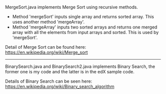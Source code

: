 MergeSort.java implements Merge Sort using recursive methods.

- Method 'mergeSort' inputs single array and returns sorted array. This uses another method 'mergeArray'. 
- Method 'mergeArray' inputs two sorted arrays and returns one merged array with all the elements from input arrays and sorted. This is used by 'mergeSort'.

Detail of Merge Sort can be found here: https://en.wikipedia.org/wiki/Merge_sort

-----------

BinarySearch.java and BinarySearch2.java implements Binary Search, the former one is my code and the latter is in the edX sample code.

Details of Binary Search can be seen here: https://en.wikipedia.org/wiki/Binary_search_algorithm
